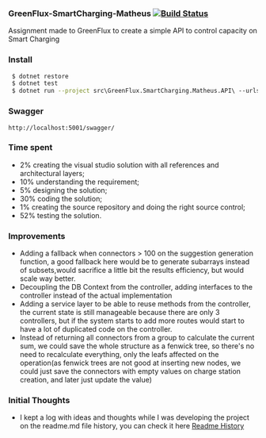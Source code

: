 ###  GreenFlux-SmartCharging-Matheus [![Build Status](https://travis-ci.com/MatheusJacob/OpusMarket_BE.svg?branch=main)](https://travis-ci.com/MatheusJacob/OpusMarket_BE)
Assignment made to GreenFlux to create a simple API to control capacity on Smart Charging

### Install
```bash
 $ dotnet restore
 $ dotnet test
 $ dotnet run --project src\GreenFlux.SmartCharging.Matheus.API\ --urls=http://localhost:5001
 ```
 
 ### Swagger
 
 ```
 http://localhost:5001/swagger/
 ```
### Time spent
-  2% creating the visual studio solution with all references and architectural layers;
- 10% understanding the requirement;
- 5% designing the solution;
- 30% coding the solution;
- 1% creating the source repository and doing the right source control;
- 52% testing the solution.

### Improvements
- Adding a fallback when connectors > 100 on the suggestion generation function, a good fallback here would be to generate subarrays instead of subsets,would sacrifice a little bit the results efficiency, but would scale way better.
- Decoupling the DB Context from the controller, adding interfaces to the controller instead of the actual implementation
- Adding a service layer to be able to reuse methods from the controller, the current state is still manageable because there are only 3 controllers, but if the system starts to add more routes would start to have a lot of duplicated code on the controller.
- Instead of returning all connectors from a group to calculate the current sum, we could save the whole structure as a fenwick tree, so there's no need to recalculate everything, only the leafs affected on the operation(as fenwick trees are not good at inserting new nodes, we could just save the connectors with empty values on charge station creation, and later just update the value)

### Initial Thoughts
- I kept a log with ideas and thoughts while I was developing the project on the readme.md file history, you can check it here [Readme History](https://github.com/MatheusJacob/GreenFlux-SmartCharging/commits/main/README.md)
